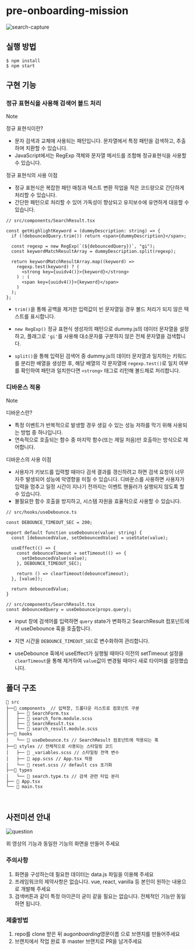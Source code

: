 # pre-onboarding-mission

![search-capture](https://github.com/user-attachments/assets/0797a281-0b7c-43df-bd18-62c4da66712e)

## 실행 방법

```
$ npm install
$ npm start
```

## 구현 기능

### 정규 표현식을 사용해 검색어 볼드 처리

> [!NOTE]
>
> 정규 표현식이란?
>
> - 문자 검색과 교체에 사용되는 패턴입니다. 문자열에서 특정 패턴을 검색하고, 추출하며 치환할 수 있습니다.
> - JavaScript에서는 RegExp 객체와 문자열 메서드를 조합해 정규표현식을 사용할 수 있습니다.
>
> 정규 표현식의 사용 이점
>
> - 정규 표현식은 복잡한 패턴 매칭과 텍스트 변환 작업을 적은 코드량으로 간단하게 처리할 수 있습니다.
> - 간단한 패턴으로 처리할 수 있어 가독성이 향상되고 유지보수에 유연하게 대응할 수 있습니다.

```tsx
// src/components/SearchResult.tsx

const getHighlightKeyword = (dummyDescription: string) => {
  if (!debouncedQuery.trim()) return <span>{dummyDescription}</span>;

  const regexp = new RegExp(`(${debouncedQuery})`, "gi");
  const keywordMatchResultArray = dummyDescription.split(regexp);

  return keywordMatchResultArray.map((keyword) =>
    regexp.test(keyword) ? (
      <strong key={uuidv4()}>{keyword}</strong>
    ) : (
      <span key={uuidv4()}>{keyword}</span>
    )
  );
};
```

- `trim()`을 통해 공백을 제거한 입력값이 빈 문자열일 경우 볼드 처리가 되지 않은 텍스트를 표시합니다.

- `new RegExp()` 정규 표현식 생성자의 패턴으로 dummy.js의 데이터 문자열을 설정하고, 플래그로 `'gi'`를 사용해 대소문자를 구분하지 않은 전체 문자열을 검색합니다.

- `split()`을 통해 입력된 검색어 중 dummy.js의 데이터 문자열과 일치하는 키워드를 분리한 배열을 생성한 후, 해당 배열의 각 문자열에 `regexp.test()`로 일치 여부를 확인하여 패턴과 일치한다면 `<strong>` 태그로 리턴해 볼드체로 처리합니다.

### 디바운스 적용

> [!NOTE]
>
> 디바운스란?
>
> - 특정 이벤트가 반복적으로 발생할 경우 생길 수 있는 성능 저하를 막기 위해 사용되는 방법 중 하나입니다.
> - 연속적으로 호출되는 함수 중 마지막 함수(또는 제일 처음)만 호출하는 방식으로 제어합니다.
>
> 디바운스의 사용 이점
>
> - 사용자가 키보드를 입력할 때마다 검색 결과를 갱신하려고 하면 검색 요청이 너무 자주 발생되어 성능에 악영향을 미칠 수 있습니다. 디바운스를 사용하면 사용자가 입력을 멈추고 일정 시간이 지나기 전까지는 이벤트 핸들러가 실행되지 않도록 할 수 있습니다.
> - 불필요한 함수 호출을 방지하고, 시스템 자원을 효율적으로 사용할 수 있습니다.

```tsx
// src/hooks/useDebounce.ts

const DEBOUNCE_TIMEOUT_SEC = 200;

export default function useDebounce(value: string) {
  const [debouncedValue, setDebouncedValue] = useState(value);

  useEffect(() => {
    const debounceTimeout = setTimeout(() => {
      setDebouncedValue(value);
    }, DEBOUNCE_TIMEOUT_SEC);

    return () => clearTimeout(debounceTimeout);
  }, [value]);

  return debouncedValue;
}

// src/components/SearchResult.tsx
const debouncedQuery = useDebounce(props.query);
```

- input 창에 검색어를 입력하면 `query` state가 변화하고 SearchResult 컴포넌트에서 useDebounce 훅을 호출합니다.

- 지연 시간을 `DEBOUNCE_TIMEOUT_SEC`로 변수화하여 관리합니다.

- useDebounce 훅에서 useEffect가 실행될 때마다 이전의 setTimeout 설정을 `clearTimeout`을 통해 제거하여 `value`값이 변경될 때마다 새로 타이머를 설정했습니다.

## 폴더 구조

```
📂 src
├──📂 components  // 입력창, 드롭다운 리스트로 컴포넌트 구분
│   ├── 📄 SearchForm.tsx
│   ├── 📄 search_form.module.scss
│   ├── 📄 SearchResult.tsx
│   └── 📄 search_result.module.scss
├──📂 hooks
│   └── 📄 useDebounce.ts // SearchResult 컴포넌트에 적용되는 훅
├──📂 styles // 전체적으로 사용되는 스타일링 코드
│   ├── 📄 _variables.scss // 스타일링 전역 변수
│   ├── 📄 app.scss // App.tsx 적용
│   └── 📄 reset.scss // default css 초기화
├──📂 types
│   └── 📄 search.type.ts // 검색 관련 타입 분리
├── 📄 App.tsx
└── 📄 main.tsx
```

<br />

## 사전미션 안내

![question](https://github.com/user-attachments/assets/3f139392-b269-4a4f-80e4-11eb82afd249)

위 영상의 기능과 동일한 기능의 화면을 만들어 주세요

### 주의사항

1. 화면을 구성하는데 필요한 데이터는 data.js 파일을 이용해 주세요
2. 프레임워크의 제약사항은 없습니다. vue, react, vanilla 등 본인이 원하는 내용으로 개발해 주세요
3. 검색버튼과 같이 특정 아이콘이 굳이 같을 필요는 없습니다. 전체적인 기능만 동일하면 됩니다.

### 제출방법

1. repo를 clone 받은 뒤 aug*onboarding*영문이름 으로 브랜치를 만들어주세요
2. 브랜치에서 작업 완료 후 master 브랜치로 PR을 남겨주세요
